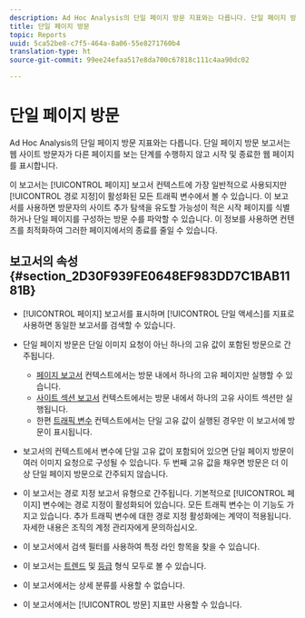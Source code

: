 ```yaml
---
description: Ad Hoc Analysis의 단일 페이지 방문 지표와는 다릅니다. 단일 페이지 방문 보고서는 웹 사이트 방문자가 다른 페이지를 보는 단계를 수행하지 않고 시작 및 종료한 웹 페이지를 표시합니다.
title: 단일 페이지 방문
topic: Reports
uuid: 5ca52be8-c7f5-464a-8a06-55e8271760b4
translation-type: ht
source-git-commit: 99ee24efaa517e8da700c67818c111c4aa90dc02

---
```



# 단일 페이지 방문

Ad Hoc Analysis의 단일 페이지 방문 지표와는 다릅니다. 단일 페이지 방문 보고서는 웹 사이트 방문자가 다른 페이지를 보는 단계를 수행하지 않고 시작 및 종료한 웹 페이지를 표시합니다.

이 보고서는 [!UICONTROL 페이지] 보고서 컨텍스트에 가장 일반적으로 사용되지만 [!UICONTROL 경로 지정]이 활성화된 모든 트래픽 변수에서 볼 수 있습니다. 이 보고서를 사용하면 방문자의 사이트 추가 탐색을 유도할 가능성이 적은 시작 페이지를 식별하거나 단일 페이지를 구성하는 방문 수를 파악할 수 있습니다. 이 정보를 사용하면 컨텐츠를 최적화하여 그러한 페이지에서의 종료를 줄일 수 있습니다.

## 보고서의 속성 {#section_2D30F939FE0648EF983DD7C1BAB1181B}

* [!UICONTROL 페이지] 보고서를 표시하며 [!UICONTROL 단일 액세스]를 지표로 사용하면 동일한 보고서를 검색할 수 있습니다.

* 단일 페이지 방문은 단일 이미지 요청이 아닌 하나의 고유 값이 포함된 방문으로 간주됩니다.

   *  [페이지 보고서](/help/components/c-variables/dimensionslist/reports-pages.md) 컨텍스트에서는 방문 내에서 하나의 고유 페이지만 실행할 수 있습니다.
   *  [사이트 섹션 보고서](/help/components/c-variables/dimensionslist/reports-site-sections.md) 컨텍스트에서는 방문 내에서 하나의 고유 사이트 섹션만 실행됩니다.
   * 한편 [트래픽 변수](/help/admin/admin/c-traffic-variables/traffic-var.md) 컨텍스트에서는 단일 고유 값이 실행된 경우만 이 보고서에 방문이 표시됩니다.

* 보고서의 컨텍스트에서 변수에 단일 고유 값이 포함되어 있으면 단일 페이지 방문이 여러 이미지 요청으로 구성될 수 있습니다. 두 번째 고유 값을 채우면 방문은 더 이상 단일 페이지 방문으로 간주되지 않습니다.
* 이 보고서는 경로 지정 보고서 유형으로 간주됩니다. 기본적으로 [!UICONTROL 페이지] 변수에는 경로 지정이 활성화되어 있습니다. 모든 트래픽 변수는 이 기능도 가지고 있습니다. 추가 트래픽 변수에 대한 경로 지정 활성화에는 계약이 적용됩니다. 자세한 내용은 조직의 계정 관리자에게 문의하십시오.
* 이 보고서에서 검색 필터를 사용하여 특정 라인 항목을 찾을 수 있습니다.
* 이 보고서는 [트렌드](/help/components/c-variables/dimensionslist/reports-types.md) 및 [등급](/help/components/c-variables/dimensionslist/reports-types.md) 형식 모두로 볼 수 있습니다.

* 이 보고서에서는 상세 분류를 사용할 수 없습니다.
* 이 보고서에서는 [!UICONTROL 방문] 지표만 사용할 수 있습니다.

